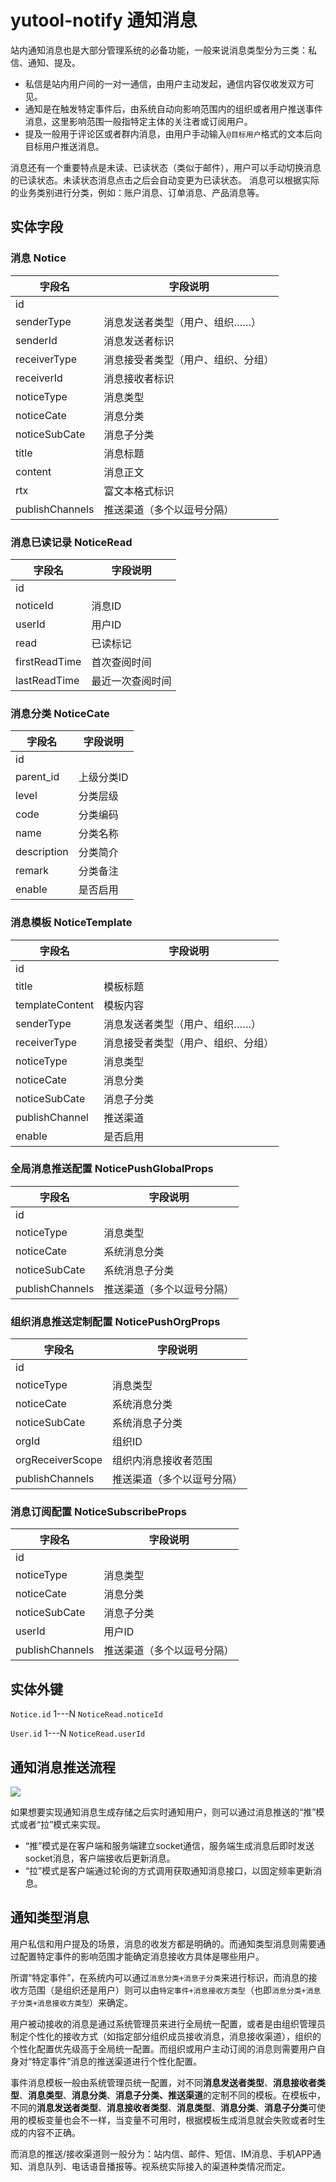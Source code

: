 # yutool-notify 通知消息

站内通知消息也是大部分管理系统的必备功能，一般来说消息类型分为三类：私信、通知、提及。

- 私信是站内用户间的一对一通信，由用户主动发起，通信内容仅收发双方可见。
- 通知是在触发特定事件后，由系统自动向影响范围内的组织或者用户推送事件消息，这里影响范围一般指特定主体的关注者或订阅用户。
- 提及一般用于评论区或者群内消息，由用户手动输入`@目标用户`格式的文本后向目标用户推送消息。

消息还有一个重要特点是未读、已读状态（类似于邮件），用户可以手动切换消息的已读状态。未读状态消息点击之后会自动变更为已读状态。
消息可以根据实际的业务类别进行分类，例如：账户消息、订单消息、产品消息等。
## 实体字段
### 消息 Notice
| **字段名** | **字段说明** |
| --- | --- |
| id |  |
| senderType | 消息发送者类型（用户、组织……） |
| senderId | 消息发送者标识 |
| receiverType | 消息接受者类型（用户、组织、分组） |
| receiverId | 消息接收者标识 |
| noticeType | 消息类型 |
| noticeCate | 消息分类 |
| noticeSubCate | 消息子分类 |
| title | 消息标题 |
| content | 消息正文 |
| rtx | 富文本格式标识 |
| publishChannels | 推送渠道（多个以逗号分隔） |

### 消息已读记录 NoticeRead
| **字段名** | **字段说明** |
| --- | --- |
| id |  |
| noticeId | 消息ID |
| userId | 用户ID |
| read | 已读标记 |
| firstReadTime | 首次查阅时间 |
| lastReadTime | 最近一次查阅时间 |

### 消息分类 NoticeCate
| **字段名** | **字段说明** |
| --- | --- |
| id |  |
| parent_id | 上级分类ID |
| level | 分类层级 |
| code | 分类编码 |
| name | 分类名称 |
| description | 分类简介 |
| remark | 分类备注 |
| enable | 是否启用 |

### 消息模板 NoticeTemplate
| **字段名** | **字段说明** |
| --- | --- |
| id |  |
| title | 模板标题 |
| templateContent | 模板内容 |
| senderType | 消息发送者类型（用户、组织……） |
| receiverType | 消息接受者类型（用户、组织、分组） |
| noticeType | 消息类型 |
| noticeCate | 消息分类 |
| noticeSubCate | 消息子分类 |
| publishChannel | 推送渠道 |
| enable | 是否启用 |

### 全局消息推送配置 NoticePushGlobalProps
| **字段名** | **字段说明** |
| --- | --- |
| id |  |
| noticeType | 消息类型 |
| noticeCate | 系统消息分类 |
| noticeSubCate | 系统消息子分类 |
| publishChannels | 推送渠道（多个以逗号分隔） |

### 组织消息推送定制配置 NoticePushOrgProps
| **字段名** | **字段说明** |
| --- | --- |
| id |  |
| noticeType | 消息类型 |
| noticeCate | 系统消息分类 |
| noticeSubCate | 系统消息子分类 |
| orgId | 组织ID |
| orgReceiverScope | 组织内消息接收者范围 |
| publishChannels | 推送渠道（多个以逗号分隔） |

### 消息订阅配置 NoticeSubscribeProps
| **字段名** | **字段说明** |
| --- | --- |
| id |  |
| noticeType | 消息类型 |
| noticeCate | 消息分类 |
| noticeSubCate | 消息子分类 |
| userId | 用户ID |
| publishChannels | 推送渠道（多个以逗号分隔） |

## 实体外键

`Notice.id` 1---N `NoticeRead.noticeId`

`User.id` 1---N `NoticeRead.userId`

## 通知消息推送流程

![](./yutool-notify%20通知消息/1659512746734-6d105e21-110d-4241-aca3-921b47401fd9.jpeg)

如果想要实现通知消息生成存储之后实时通知用户，则可以通过消息推送的“推”模式或者“拉”模式来实现。
- “推”模式是在客户端和服务端建立socket通信，服务端生成消息后即时发送socket消息，客户端接收后更新消息。
- “拉”模式是客户端通过轮询的方式调用获取通知消息接口，以固定频率更新消息。

## 通知类型消息

用户私信和用户提及的场景，消息的收发方都是明确的。而通知类型消息则需要通过配置特定事件的影响范围才能确定消息接收方具体是哪些用户。

所谓“特定事件”，在系统内可以通过`消息分类+消息子分类`来进行标识，而消息的接收方范围（是组织还是用户）则可以由`特定事件+消息接收方类型`（也即`消息分类+消息子分类+消息接收方类型`）来确定。

用户被动接收的消息是通过系统管理员来进行全局统一配置，或者是由组织管理员制定个性化的接收方式（如指定部分组织成员接收消息，消息接收渠道），组织的个性化配置优先级高于全局统一配置。而组织或用户主动订阅的消息则需要用户自身对“特定事件”消息的推送渠道进行个性化配置。

事件消息模板一般由系统管理员统一配置，对不同**消息发送者类型**、**消息接收者类型**、**消息类型**、**消息分类**、**消息子分类、推送渠道**的定制不同的模板。在模板中，不同的**消息发送者类型**、**消息接收者类型**、**消息类型**、**消息分类**、**消息子分类**可使用的模板变量也会不一样，当变量不可用时，根据模板生成消息就会失败或者时生成的内容不正确。

而消息的推送/接收渠道则一般分为：站内信、邮件、短信、IM消息、手机APP通知、消息队列、电话语音播报等。视系统实际接入的渠道种类情况而定。

